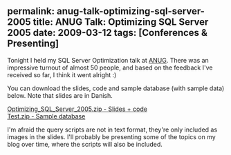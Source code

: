 permalink: anug-talk-optimizing-sql-server-2005
title: ANUG Talk: Optimizing SQL Server 2005
date: 2009-03-12
tags: [Conferences & Presenting]
---
Tonight I held my SQL Server Optimization talk at [ANUG](http://www.anug.dk/). There was an impressive turnout of almost 50 people, and based on the feedback I've received so far, I think it went alright :)

You can download the slides, code and sample database (with sample data) below. Note that slides are in Danish.

<a href="http://improve.dk/wp-content/uploads/2009/03/Optimizing_SQL_Server_2005.zip">Optimizing_SQL_Server_2005.zip - Slides + code  
</a>[Test.zip - Sample database](http://improve.dk/wp-content/uploads/2009/03/Test.zip)

I'm afraid the query scripts are not in text format, they're only included as images in the slides. I'll probably be presenting some of the topics on my blog over time, where the scripts will also be included.
